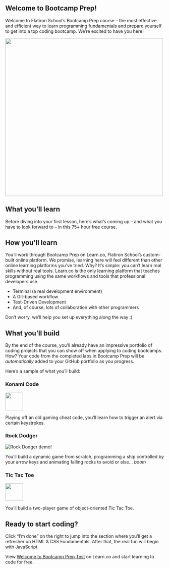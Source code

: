 ## Welcome to Bootcamp Prep!

Welcome to Flatiron School’s Bootcamp Prep course – the most effective and efficient way to learn programming fundamentals and prepare yourself to get into a top coding bootcamp. We’re excited to have you here!

<img height="auto" width="500px" src="https://s3-us-west-2.amazonaws.com/curriculum-content/streamlined-onboarding/dancing.gif" />

## What you’ll learn

Before diving into your first lesson, here’s what’s coming up – and what you have to look forward to – in this 75+ hour free course. 

<picture>
  <source srcset="https://s3-us-west-2.amazonaws.com/curriculum-content/streamlined-onboarding/road+to+code.png" media="(min-width: 768px)" height="auto" width="768px"/>
  <source srcset="https://s3-us-west-2.amazonaws.com/curriculum-content/streamlined-onboarding/road+to+code.png" media="(max-width: 769px)" height="auto" width="auto"/>
</picture>

## How you’ll learn


You’ll work through Bootcamp Prep on Learn.co, Flatiron School’s custom-built online platform. We promise, learning here will feel different than other online learning platforms you’ve tried. Why? It’s simple: you can’t learn real skills without real tools. Learn.co is the only learning platform that teaches programming using the same workflows and tools that professional developers use. 

* Terminal (a real development environment) 
* A Git-based workflow
* Test-Driven Development
* And, of course, lots of collaboration with other programmers

Don’t worry, we’ll help you set up everything along the way :) 

## What you’ll build

By the end of the course, you’ll already have an impressive portfolio of coding projects that you can show off when applying to coding bootcamps. How? Your code from the completed labs in Bootcamp Prep will be *automatically* added to your GitHub portfolio as you progress.

Here’s a sample of what you’ll build: 

### Konami Code

<img height="56px" width="auto" src="https://s3-us-west-2.amazonaws.com/curriculum-content/streamlined-onboarding/konamicode-icon.svg" />

Playing off an old gaming cheat code, you’ll learn how to trigger an alert via certain keystrokes.

### Rock Dodger

<picture>
  <source srcset="https://curriculum-content.s3.amazonaws.com/web-development/bootcamp_prep/rock_dodger.webp" type="image/webp">
  <source srcset="https://curriculum-content.s3.amazonaws.com/web-development/bootcamp_prep/rock_dodger.gif" type="image/gif">
  <img src="https://curriculum-content.s3.amazonaws.com/web-development/bootcamp_prep/rock_dodger.gif" alt="Rock Dodger demo!">
</picture>

You’ll build a dynamic game from scratch, programming a ship controlled by your arrow keys and animating falling rocks to avoid or else… *boom*

### Tic Tac Toe

<img height="56px" width="auto" src="https://s3-us-west-2.amazonaws.com/curriculum-content/streamlined-onboarding/tictactoe-icon.svg" />


You’ll build a two-player game of object-oriented Tic Tac Toe.


## Ready to start coding?

Click “I’m done” on the right to jump into the section where you’ll get a refresher on HTML & CSS Fundamentals. After that, the real fun will begin with JavaScript.



<p class='util--hide'>View <a href='https://learn.co/lessons/welcome-to-bootcamp-prep-test'>Welcome to Bootcamp Prep Test</a> on Learn.co and start learning to code for free.</p>
